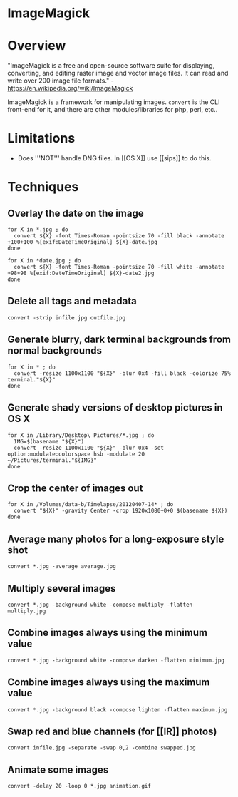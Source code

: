 # ImageMagick

# Overview

"ImageMagick is a free and open-source software suite for displaying, converting, and editing raster image and vector image files. It can read and write over 200 image file formats." - <https://en.wikipedia.org/wiki/ImageMagick>

ImageMagick is a framework for manipulating images. `convert` is the CLI front-end for it, and there are other modules/libraries for php, perl, etc..

# Limitations

* Does '''NOT''' handle DNG files. In [[OS X]] use [[sips]] to do this.

# Techniques

## Overlay the date on the image

```
for X in *.jpg ; do
  convert ${X} -font Times-Roman -pointsize 70 -fill black -annotate +100+100 %[exif:DateTimeOriginal] ${X}-date.jpg
done

for X in *date.jpg ; do
  convert ${X} -font Times-Roman -pointsize 70 -fill white -annotate +98+98 %[exif:DateTimeOriginal] ${X}-date2.jpg
done
```

## Delete all tags and metadata

```
convert -strip infile.jpg outfile.jpg
```

## Generate blurry, dark terminal backgrounds from normal backgrounds

```
for X in * ; do
  convert -resize 1100x1100 "${X}" -blur 0x4 -fill black -colorize 75% terminal."${X}"
done
```

## Generate shady versions of desktop pictures in OS X

```
for X in /Library/Desktop\ Pictures/*.jpg ; do
  IMG=$(basename "${X}")
  convert -resize 1100x1100 "${X}" -blur 0x4 -set option:modulate:colorspace hsb -modulate 20 ~/Pictures/terminal."${IMG}"
done
```

## Crop the center of images out

```
for X in /Volumes/data-b/Timelapse/20120407-14* ; do
  convert "${X}" -gravity Center -crop 1920x1080+0+0 $(basename ${X})
done
```

## Average many photos for a long-exposure style shot

```
convert *.jpg -average average.jpg
```

## Multiply several images

```
convert *.jpg -background white -compose multiply -flatten multiply.jpg
```

## Combine images always using the minimum value

```
convert *.jpg -background white -compose darken -flatten minimum.jpg
```

## Combine images always using the maximum value

```
convert *.jpg -background black -compose lighten -flatten maximum.jpg
```

## Swap red and blue channels (for [[IR]] photos)

```
convert infile.jpg -separate -swap 0,2 -combine swapped.jpg
```

## Animate some images

```
convert -delay 20 -loop 0 *.jpg animation.gif
```
